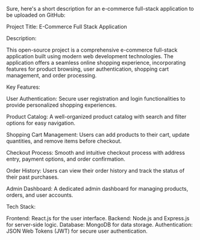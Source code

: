 
Sure, here's a short description for an e-commerce full-stack application to be uploaded on GitHub:

Project Title: E-Commerce Full Stack Application

Description:

This open-source project is a comprehensive e-commerce full-stack application built using modern web development technologies. The application offers a seamless online shopping experience, incorporating features for product browsing, user authentication, shopping cart management, and order processing.

Key Features:

User Authentication: Secure user registration and login functionalities to provide personalized shopping experiences.

Product Catalog: A well-organized product catalog with search and filter options for easy navigation.

Shopping Cart Management: Users can add products to their cart, update quantities, and remove items before checkout.

Checkout Process: Smooth and intuitive checkout process with address entry, payment options, and order confirmation.

Order History: Users can view their order history and track the status of their past purchases.

Admin Dashboard: A dedicated admin dashboard for managing products, orders, and user accounts.

Tech Stack:

Frontend: React.js for the user interface.
Backend: Node.js and Express.js for server-side logic.
Database: MongoDB for data storage.
Authentication: JSON Web Tokens (JWT) for secure user authentication.
